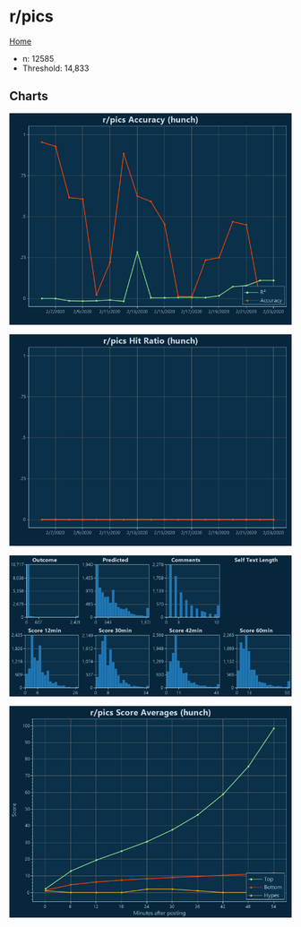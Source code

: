 # r/pics

[Home](../index.md)

* n: 12585
* Threshold: 14,833

## Charts

![r/pics R² (hunch)](../images/hunch_pics_Accuracy.png "r/pics R² (hunch)")

![r/pics Hit Ratio (hunch)](../images/hunch_pics_HitRatio.png "r/pics Hit Ratio (hunch)")

![r/pics Distributions (hunch)](../images/hunch_pics_Distributions.png "r/pics Distributions (hunch)")

![r/pics Score Averages (hunch)](../images/hunch_pics_Scores.png "r/pics Score Averages (hunch)")

